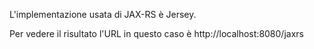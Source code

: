 L'implementazione usata di JAX-RS è Jersey.

Per vedere il risultato l'URL in questo caso è http://localhost:8080/jaxrs
